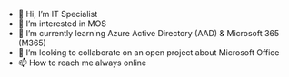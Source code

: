 - 👋 Hi, I’m IT Specialist
- 👀 I’m interested in MOS
- 🌱 I’m currently learning Azure Active Directory (AAD) & Microsoft 365 (M365)
- 💞️ I’m looking to collaborate on an open project about Microsoft Office
- 📫 How to reach me always online

<!---
egiberne/aboutme is a ✨ special ✨ repository because its `README.md` (this file) appears on your GitHub profile.
You can click the Preview link to take a look at your changes.
--->
